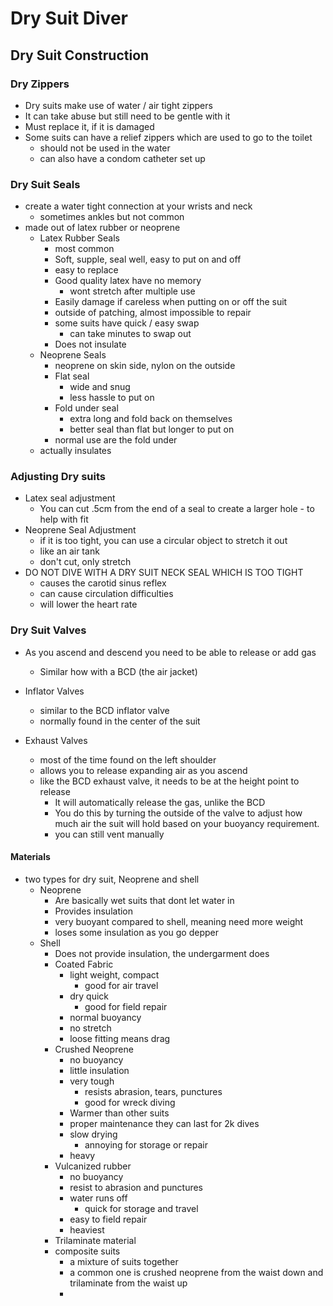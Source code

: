 # Dry Suit Diver

## Dry Suit Construction

### Dry Zippers

* Dry suits make use of water / air tight zippers
* It can take abuse but still need to be gentle with it
* Must replace it, if it is damaged
* Some suits can have a relief zippers which are used to go to the toilet
  * should not be used in the water
  * can also have a condom catheter set up

### Dry Suit Seals
* create a water tight connection at your wrists and neck
  * sometimes ankles but not common
* made out of latex rubber or neoprene
  * Latex Rubber Seals
    * most common
    * Soft, supple, seal well, easy to put on and off
    * easy to replace
    * Good quality latex have no memory
      * wont stretch after multiple use
    * Easily damage if careless when putting on or off the suit
    * outside of patching, almost impossible to repair
    * some suits have quick / easy swap
      * can take minutes to swap out
    * Does not insulate
  * Neoprene Seals
    * neoprene on skin side, nylon on the outside
    * Flat seal
      * wide and snug
      * less hassle to put on
    * Fold under seal
      * extra long and fold back on themselves
      * better seal than flat but longer to put on
    * normal use are the fold under
  * actually insulates

### Adjusting Dry suits
* Latex seal adjustment
  * You can cut .5cm from the end of a seal to create a larger hole - to help with fit
* Neoprene Seal Adjustment
  * if it is too tight, you can use a circular object to stretch it out
  * like an air tank
  * don't cut, only stretch
* DO NOT DIVE WITH A DRY SUIT NECK SEAL WHICH IS TOO TIGHT
  * causes the carotid sinus reflex
  * can cause circulation difficulties
  * will lower the heart rate

### Dry Suit Valves
* As you ascend and descend you need to be able to release or add gas
  * Similar how with a BCD (the air jacket)

* Inflator Valves
  * similar to the BCD inflator valve
  * normally found in the center of the suit
* Exhaust Valves
  * most of the time found on the left shoulder
  * allows you to release expanding air as you ascend
  * like the BCD exhaust valve, it needs to be at the height point to release
    * It will automatically release the gas, unlike the BCD
    * You do this by turning the outside of the valve to adjust how much air the suit will hold based on your buoyancy requirement.
    * you can still vent manually

#### Materials
* two types for dry suit, Neoprene and shell
  * Neoprene
    * Are basically wet suits that dont let water in
    * Provides insulation
    * very buoyant compared to shell, meaning need more weight
    * loses some insulation as you go depper
  * Shell 
    * Does not provide insulation, the undergarment does
    * Coated Fabric
      * light weight, compact
        * good for air travel
      * dry quick
        * good for field repair
      * normal buoyancy
      * no stretch
      * loose fitting means drag
    * Crushed Neoprene
      * no buoyancy
      * little insulation
      * very tough
        * resists abrasion, tears, punctures
        * good for wreck diving
      * Warmer than other suits
      * proper maintenance they can last for 2k dives
      * slow drying
        * annoying for storage or repair
      * heavy
    * Vulcanized rubber
      * no buoyancy
      * resist to abrasion and punctures
      * water runs off
        * quick for storage and travel
      * easy to field repair
      * heaviest
    * Trilaminate material
    * composite suits
      * a mixture of suits together
      * a common one is crushed neoprene from the waist down and trilaminate from the waist up
      * 